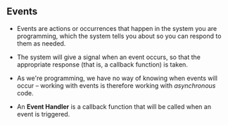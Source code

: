 ## Events

- Events are actions or occurrences that happen in the
  system you are programming, which the system tells you
  about so you can respond to them as needed.

- The system will give a signal when an event occurs, so
  that the appropriate response (that is, a callback
  function) is taken.

- As we're programming, we have no way of knowing when
  events will occur – working with events is therefore
  working with _asynchronous_ code.

- An **Event Handler** is a callback function that will be
  called when an event is triggered.

